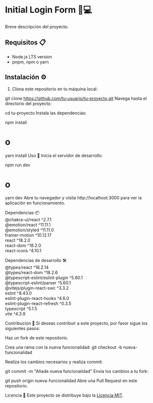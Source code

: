 # Initial Login Form 👤💻

Breve descripción del proyecto.

## Requisitos 📋

- Node.js LTS version
- pnpm, npm o yarn

## Instalación ⚙️

1. Clona este repositorio en tu máquina local:

git clone https://github.com/tu-usuario/tu-proyecto.git
Navega hasta el directorio del proyecto:

cd tu-proyecto
Instala las dependencias:

npm install

# o

yarn install
Uso 🚀
Inicia el servidor de desarrollo:

npm run dev

# o

yarn dev
Abre tu navegador y visita http://localhost:3000 para ver la aplicación en funcionamiento.

Dependencias 📦<br>
@chakra-ui/react ^2.7.1<br>
@emotion/react ^11.11.1<br>
@emotion/styled ^11.11.0<br>
framer-motion ^10.12.17<br>
react ^18.2.0<br>
react-dom ^18.2.0<br>
react-icons ^4.10.1<br>

Dependencias de desarrollo 🛠️<br>
@types/react ^18.2.14<br>
@types/react-dom ^18.2.6<br>
@typescript-eslint/eslint-plugin ^5.60.1<br>
@typescript-eslint/parser ^5.60.1<br>
@vitejs/plugin-react-swc ^3.3.2<br>
eslint ^8.43.0<br>
eslint-plugin-react-hooks ^4.6.0<br>
eslint-plugin-react-refresh ^0.3.5<br>
typescript ^5.1.5<br>
vite ^4.3.9<br>

Contribución 🤝
Si deseas contribuir a este proyecto, por favor sigue los siguientes pasos:

Haz un fork de este repositorio.<br>

Crea una rama con la nueva funcionalidad:
git checkout -b nueva-funcionalidad

Realiza los cambios necesarios y realiza commit:

git commit -m "Añade nueva funcionalidad"
Envía los cambios a tu fork:

git push origin nueva-funcionalidad
Abre una Pull Request en este repositorio.

Licencia 📄
Este proyecto se distribuye bajo la [Licencia MIT](https://opensource.org/licenses/MIT).
